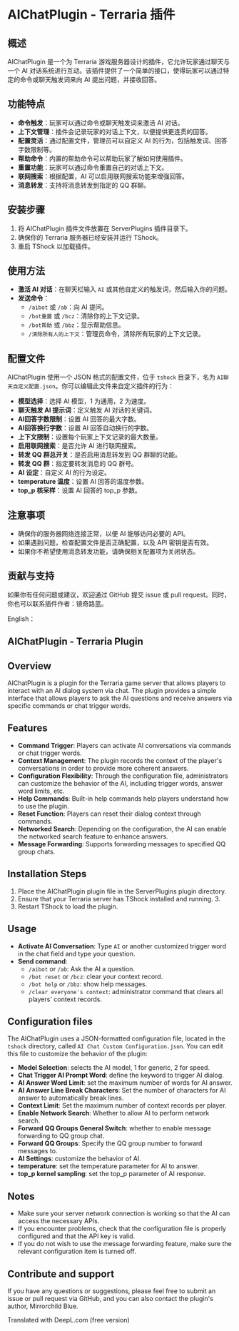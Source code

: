 # AIChatPlugin - Terraria 插件

## 概述

AIChatPlugin 是一个为 Terraria 游戏服务器设计的插件，它允许玩家通过聊天与一个 AI 对话系统进行互动。该插件提供了一个简单的接口，使得玩家可以通过特定的命令或聊天触发词来向 AI 提出问题，并接收回答。

## 功能特点

- **命令触发**：玩家可以通过命令或聊天触发词来激活 AI 对话。
- **上下文管理**：插件会记录玩家的对话上下文，以便提供更连贯的回答。
- **配置灵活**：通过配置文件，管理员可以自定义 AI 的行为，包括触发词、回答字数限制等。
- **帮助命令**：内置的帮助命令可以帮助玩家了解如何使用插件。
- **重置功能**：玩家可以通过命令重置自己的对话上下文。
- **联网搜索**：根据配置，AI 可以启用联网搜索功能来增强回答。
- **消息转发**：支持将消息转发到指定的 QQ 群聊。

## 安装步骤

1. 将 AIChatPlugin 插件文件放置在 ServerPlugins 插件目录下。
2. 确保你的 Terraria 服务器已经安装并运行 TShock。
3. 重启 TShock 以加载插件。

## 使用方法

- **激活 AI 对话**：在聊天栏输入 `AI` 或其他自定义的触发词，然后输入你的问题。
- **发送命令**：
  - `/aibot` 或 `/ab`：向 AI 提问。
  - `/bot重置` 或 `/bcz`：清除你的上下文记录。
  - `/bot帮助` 或 `/bbz`：显示帮助信息。
  - `/清除所有人的上下文`：管理员命令，清除所有玩家的上下文记录。

## 配置文件

AIChatPlugin 使用一个 JSON 格式的配置文件，位于 `tshock` 目录下，名为 `AI聊天自定义配置.json`。你可以编辑此文件来自定义插件的行为：

- **模型选择**：选择 AI 模型，1 为通用，2 为速度。
- **聊天触发 AI 提示词**：定义触发 AI 对话的关键词。
- **AI回答字数限制**：设置 AI 回答的最大字数。
- **AI回答换行字数**：设置 AI 回答自动换行的字数。
- **上下文限制**：设置每个玩家上下文记录的最大数量。
- **启用联网搜索**：是否允许 AI 进行联网搜索。
- **转发 QQ 群总开关**：是否启用消息转发到 QQ 群聊的功能。
- **转发 QQ 群**：指定要转发消息的 QQ 群号。
- **AI 设定**：自定义 AI 的行为设定。
- **temperature 温度**：设置 AI 回答的温度参数。
- **top_p 核采样**：设置 AI 回答的 top_p 参数。

## 注意事项

- 确保你的服务器网络连接正常，以便 AI 能够访问必要的 API。
- 如果遇到问题，检查配置文件是否正确配置，以及 API 密钥是否有效。
- 如果你不希望使用消息转发功能，请确保相关配置项为关闭状态。

## 贡献与支持

如果你有任何问题或建议，欢迎通过 GitHub 提交 issue 或 pull request。同时，你也可以联系插件作者：镜奇路蓝。





English：

## AIChatPlugin - Terraria Plugin

## Overview

AIChatPlugin is a plugin for the Terraria game server that allows players to interact with an AI dialog system via chat. The plugin provides a simple interface that allows players to ask the AI questions and receive answers via specific commands or chat trigger words.

## Features

- **Command Trigger**: Players can activate AI conversations via commands or chat trigger words.
- **Context Management**: The plugin records the context of the player's conversations in order to provide more coherent answers.
- **Configuration Flexibility**: Through the configuration file, administrators can customize the behavior of the AI, including trigger words, answer word limits, etc.
- **Help Commands**: Built-in help commands help players understand how to use the plugin.
- **Reset Function**: Players can reset their dialog context through commands.
- **Networked Search**: Depending on the configuration, the AI can enable the networked search feature to enhance answers.
- **Message Forwarding**: Supports forwarding messages to specified QQ group chats.

## Installation Steps

1. Place the AIChatPlugin plugin file in the ServerPlugins plugin directory.
2. Ensure that your Terraria server has TShock installed and running. 3.
3. Restart TShock to load the plugin.

## Usage

- **Activate AI Conversation**: Type `AI` or another customized trigger word in the chat field and type your question.
- **Send command**:
  - `/aibot` or `/ab`: Ask the AI a question.
  - `/bot reset` or `/bcz`: clear your context record.
  - `/bot help` or `/bbz`: show help messages.
  - `/clear everyone's context`: administrator command that clears all players' context records.

## Configuration files

The AIChatPlugin uses a JSON-formatted configuration file, located in the `tshock` directory, called `AI Chat Custom Configuration.json`. You can edit this file to customize the behavior of the plugin:

- **Model Selection**: selects the AI model, 1 for generic, 2 for speed.
- **Chat Trigger AI Prompt Word**: define the keyword to trigger AI dialog.
- **AI Answer Word Limit**: set the maximum number of words for AI answer.
- **AI Answer Line Break Characters**: Set the number of characters for AI answer to automatically break lines.
- **Context Limit**: Set the maximum number of context records per player.
- **Enable Network Search**: Whether to allow AI to perform network search.
- **Forward QQ Groups General Switch**: whether to enable message forwarding to QQ group chat.
- **Forward QQ Groups**: Specify the QQ group number to forward messages to.
- **AI Settings**: customize the behavior of AI.
- **temperature**: set the temperature parameter for AI to answer.
- **top_p kernel sampling**: set the top_p parameter of AI response.

## Notes

- Make sure your server network connection is working so that the AI can access the necessary APIs.
- If you encounter problems, check that the configuration file is properly configured and that the API key is valid.
- If you do not wish to use the message forwarding feature, make sure the relevant configuration item is turned off.

## Contribute and support

If you have any questions or suggestions, please feel free to submit an issue or pull request via GitHub, and you can also contact the plugin's author, Mirrorchild Blue.

Translated with DeepL.com (free version)
